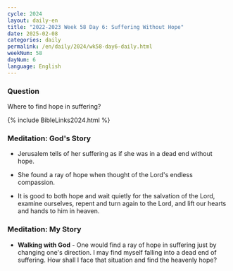 ```yaml
---
cycle: 2024
layout: daily-en
title: "2022-2023 Week 58 Day 6: Suffering Without Hope"
date: 2025-02-08
categories: daily
permalink: /en/daily/2024/wk58-day6-daily.html
weekNum: 58
dayNum: 6
language: English
---
```


### Question     
Where to find hope in suffering?

{% include BibleLinks2024.html %}

### Meditation: God's Story   
+ Jerusalem tells of her suffering as if she was in a dead end without hope. 

+ She found a ray of hope when thought of the Lord's endless compassion. 

+ It is good to both hope and wait quietly for the salvation of the Lord, examine ourselves, repent and turn again to the Lord, and lift our hearts and hands to him in heaven. 

### Meditation: My Story   
+ **Walking with God** - One would find a ray of hope in suffering just by changing one's direction. I may find myself falling into a dead end of suffering. How shall I face that situation and find the heavenly hope? 
